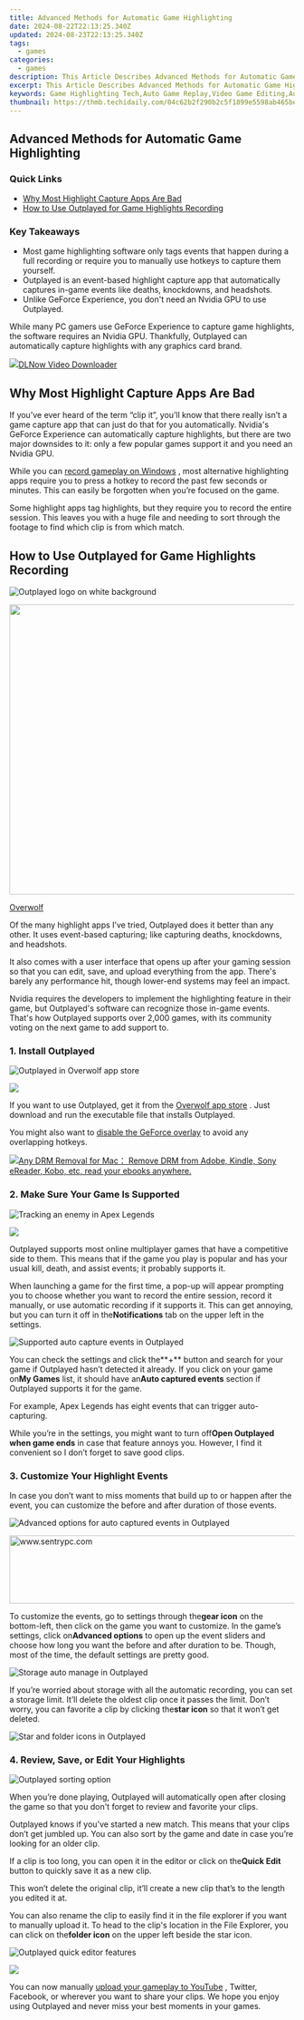 ```yaml
---
title: Advanced Methods for Automatic Game Highlighting
date: 2024-08-22T22:13:25.340Z
updated: 2024-08-23T22:13:25.340Z
tags:
  - games
categories:
  - games
description: This Article Describes Advanced Methods for Automatic Game Highlighting
excerpt: This Article Describes Advanced Methods for Automatic Game Highlighting
keywords: Game Highlighting Tech,Auto Game Replay,Video Game Editing,Automated Film Gaming,Highlighted Play Videos,Gaming Clip Editor,Game Animation Tools
thumbnail: https://thmb.techidaily.com/04c62b2f290b2c5f1899e5598ab465be77832cb08688d450e39f1038f772602c.png
---
```


## Advanced Methods for Automatic Game Highlighting

### Quick Links

* [Why Most Highlight Capture Apps Are Bad](#why-most-highlight-capture-apps-are-bad)
* [How to Use Outplayed for Game Highlights Recording](#how-to-use-outplayed-for-game-highlights-recording)

### Key Takeaways

* Most game highlighting software only tags events that happen during a full recording or require you to manually use hotkeys to capture them yourself.
* Outplayed is an event-based highlight capture app that automatically captures in-game events like deaths, knockdowns, and headshots.
* Unlike GeForce Experience, you don't need an Nvidia GPU to use Outplayed.

 While many PC gamers use GeForce Experience to capture game highlights, the software requires an Nvidia GPU. Thankfully, Outplayed can automatically capture highlights with any graphics card brand.

<!-- affiliate ads begin -->
<a href="https://secure.2checkout.com/order/checkout.php?PRODS=4712430&QTY=1&AFFILIATE=108875&CART=1"><img src="https://secure.avangate.com/images/merchant/c404a5adbf90e09631678b13b05d9d7a/products/dlnow_256.png" border="0">DLNow Video Downloader</a>
<!-- affiliate ads end -->
## Why Most Highlight Capture Apps Are Bad

 If you’ve ever heard of the term “clip it”, you’ll know that there really isn’t a game capture app that can just do that for you automatically. Nvidia's GeForce Experience can automatically capture highlights, but there are two major downsides to it: only a few popular games support it and you need an Nvidia GPU.

 While you can [record gameplay on Windows](https://www.makeuseof.com/windows-11-record-video-while-gaming-on/) , most alternative highlighting apps require you to press a hotkey to record the past few seconds or minutes. This can easily be forgotten when you’re focused on the game.

 Some highlight apps tag highlights, but they require you to record the entire session. This leaves you with a huge file and needing to sort through the footage to find which clip is from which match.

## How to Use Outplayed for Game Highlights Recording

![Outplayed logo on white background](https://static1.makeuseofimages.com/wordpress/wp-content/uploads/2024/02/outplayed-logo-on-white-background.jpg)

<!-- affiliate ads begin -->
<a href="https://ephamedtechinc.pxf.io/c/5597632/2095369/26400" target="_top" id="2095369"><img src="//a.impactradius-go.com/display-ad/26400-2095369" border="0" alt="" width="1024" height="512"/></a><img height="0" width="0" src="https://imp.pxf.io/i/5597632/2095369/26400" style="position:absolute;visibility:hidden;" border="0" />
<!-- affiliate ads end -->
[Overwolf](https://go.overwolf.com/outplayed/)

 Of the many highlight apps I’ve tried, Outplayed does it better than any other. It uses event-based capturing; like capturing deaths, knockdowns, and headshots.

 It also comes with a user interface that opens up after your gaming session so that you can edit, save, and upload everything from the app. There's barely any performance hit, though lower-end systems may feel an impact.

 Nvidia requires the developers to implement the highlighting feature in their game, but Outplayed's software can recognize those in-game events. That's how Outplayed supports over 2,000 games, with its community voting on the next game to add support to.

### 1\. Install Outplayed

![Outplayed in Overwolf app store](https://static1.makeuseofimages.com/wordpress/wp-content/uploads/2024/02/outplayed-in-overwolf-appstore.jpg)

<!-- affiliate ads begin -->
<a href="https://estore.macxdvd.com/order/checkout.php?PRODS=4526659&QTY=1&AFFILIATE=108875&CART=1"><img src="https://www.macxdvd.com/affiliate/new-banner/vcp-500x500.jpg" border="0"></a>
<!-- affiliate ads end -->
 If you want to use Outplayed, get it from the [Overwolf app store](https://www.overwolf.com/oneapp/Overwolf-Outplayed) . Just download and run the executable file that installs Outplayed.

 You might also want to [disable the GeForce overlay](https://www.makeuseof.com/windows-geforce-overlay-disable/) to avoid any overlapping hotkeys.

<!-- affiliate ads begin -->
<a href="https://secure.2checkout.com/order/checkout.php?PRODS=4600114&QTY=1&AFFILIATE=108875&CART=1"><img src="https://www.epubor.com/images/drm-removal-feature2.png" border="0">Any DRM Removal for Mac： Remove DRM from Adobe, Kindle, Sony eReader, Kobo, etc, read your ebooks anywhere.</a>
<!-- affiliate ads end -->
### 2\. Make Sure Your Game Is Supported

![Tracking an enemy in Apex Legends](https://static1.makeuseofimages.com/wordpress/wp-content/uploads/2023/02/tracking-an-enemy-in-apex-legends.jpg)

<!-- affiliate ads begin -->
<a href="https://shop.mondly.com/affiliate.php?ACCOUNT=ATISTUDI&AFFILIATE=108875&PATH=https%3A%2F%2Fwww.mondly.com%3FAFFILIATE%3D108875%26RESOURCE%3D%2BEducational%2B300x600%2B"><img src="https://secure.avangate.com/images/merchant/69c418c33ec2e1a4267fa9bb77fa1428/educational-300x600.gif" border="0"></a>
<!-- affiliate ads end -->
 Outplayed supports most online multiplayer games that have a competitive side to them. This means that if the game you play is popular and has your usual kill, death, and assist events; it probably supports it.

 When launching a game for the first time, a pop-up will appear prompting you to choose whether you want to record the entire session, record it manually, or use automatic recording if it supports it. This can get annoying, but you can turn it off in the**Notifications** tab on the upper left in the settings.

![Supported auto capture events in Outplayed](https://static1.makeuseofimages.com/wordpress/wp-content/uploads/2024/02/supported-auto-capture-events-in-outplayed.jpg)

 You can check the settings and click the**+** button and search for your game if Outplayed hasn’t detected it already. If you click on your game on**My Games** list, it should have an**Auto captured events** section if Outplayed supports it for the game.

 For example, Apex Legends has eight events that can trigger auto-capturing.

 While you’re in the settings, you might want to turn off**Open Outplayed when game ends** in case that feature annoys you. However, I find it convenient so I don’t forget to save good clips.

### 3\. Customize Your Highlight Events

 In case you don’t want to miss moments that build up to or happen after the event, you can customize the before and after duration of those events.

![Advanced options for auto captured events in Outplayed](https://static1.makeuseofimages.com/wordpress/wp-content/uploads/2024/02/advanced-options-for-auto-captured-events-in-outplayed.jpg)

<!-- affiliate ads begin -->
<a href="https://sentrypc.7eer.net/c/5597632/398457/3022" target="_top" id="398457"><img src="//a.impactradius-go.com/display-ad/3022-398457" border="0" alt="www.sentrypc.com" width="980" height="120"/></a><img height="0" width="0" src="https://sentrypc.7eer.net/i/5597632/398457/3022" style="position:absolute;visibility:hidden;" border="0" />
<!-- affiliate ads end -->
 To customize the events, go to settings through the**gear icon** on the bottom-left, then click on the game you want to customize. In the game’s settings, click on**Advanced options** to open up the event sliders and choose how long you want the before and after duration to be. Though, most of the time, the default settings are pretty good.

![Storage auto manage in Outplayed](https://static1.makeuseofimages.com/wordpress/wp-content/uploads/2024/02/storage-auto-manage-in-outplayed.jpg)

 If you’re worried about storage with all the automatic recording, you can set a storage limit. It’ll delete the oldest clip once it passes the limit. Don’t worry, you can favorite a clip by clicking the**star icon** so that it won’t get deleted.

![Star and folder icons in Outplayed](https://static1.makeuseofimages.com/wordpress/wp-content/uploads/2024/02/star-and-folder-icons-in-outplayed.jpg)

### 4\. Review, Save, or Edit Your Highlights

![Outplayed sorting option](https://static1.makeuseofimages.com/wordpress/wp-content/uploads/2024/02/outplayed-sorting-option.jpg)

 When you’re done playing, Outplayed will automatically open after closing the game so that you don't forget to review and favorite your clips.

 Outplayed knows if you’ve started a new match. This means that your clips don’t get jumbled up. You can also sort by the game and date in case you’re looking for an older clip.

 If a clip is too long, you can open it in the editor or click on the**Quick Edit** button to quickly save it as a new clip.

 This won’t delete the original clip, it’ll create a new clip that’s to the length you edited it at.

 You can also rename the clip to easily find it in the file explorer if you want to manually upload it. To head to the clip's location in the File Explorer, you can click on the**folder icon** on the upper left beside the star icon.

![Outplayed quick editor features](https://static1.makeuseofimages.com/wordpress/wp-content/uploads/2024/02/outplayed-quick-editor-features.jpg)

<!-- affiliate ads begin -->
<a href="https://store.bitdefender.com/affiliate.php?ACCOUNT=BITLATIN&AFFILIATE=108875&PATH=http%3A%2F%2Fwww.bitdefender.com%2Fbusiness%3FAFFILIATE%3D108875%26RESOURCE%3D30%2525%2BOff%2Ball%2BGravityZone%2BProducts"><img src="https://www.bitdefender.com/content/dam/bitdefender/business/campaign/1200X628.png" border="0"></a>
<!-- affiliate ads end -->
 You can now manually [upload your gameplay to YouTube](https://www.makeuseof.com/tag/everything-you-need-to-know-about-uploading-videos-to-youtube/) , Twitter, Facebook, or wherever you want to share your clips. We hope you enjoy using Outplayed and never miss your best moments in your games.


<ins class="adsbygoogle"
     style="display:block"
     data-ad-format="autorelaxed"
     data-ad-client="ca-pub-7571918770474297"
     data-ad-slot="1223367746"></ins>



<ins class="adsbygoogle"
     style="display:block"
     data-ad-client="ca-pub-7571918770474297"
     data-ad-slot="8358498916"
     data-ad-format="auto"
     data-full-width-responsive="true"></ins>






